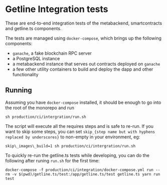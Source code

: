 Getline Integration tests
=========================

These are end-to-end integration tests of the metabackend, smartcontracts and getline.ts components.

The tests are managed using `docker-compose`, which brings up the following components:
 - `ganache`, a fake blockchain RPC server
 - a PostgreSQL instance
 - a metabackend instance that serves out contracts deployed on `ganache`
 - a few other utility containers to build and deploy the dapp and other functionality

Running
-------

Assuming you have `docker-compose` installed, it should be enough to go into the root of the monorepo and run

    sh production/ci/intergration/run.sh

The script will execute all the requires steps and is safe to re-run. If you want to skip some steps, you can set `skip_{step name but with hyphens replaced by underscores}` to non-empty in your environment, eg:

    skip\_images\_build=1 sh production/ci/intergration/run.sh

To quickly re-run the getline.ts tests while developing, you can do the following after runing `run.sh` for the first time:

    docker-compose -f production/ci/integration/docker-compose.yml run --rm -v $(pwd)/getline.ts/test:/app/getline.ts/test getline.ts yarn run test


